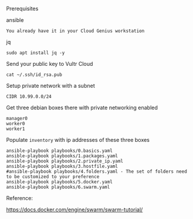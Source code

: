Prerequisites

ansible

    You already have it in your Cloud Genius workstation

jq

    sudo apt install jq -y

Send your public key to Vultr Cloud

    cat ~/.ssh/id_rsa.pub

Setup private network with a subnet

    CIDR 10.99.0.0/24

Get three debian boxes there with private networking enabled

    manager0
    worker0
    worker1

Populate `inventory` with ip addresses of these three boxes

    ansible-playbook playbooks/0.basics.yaml
    ansible-playbook playbooks/1.packages.yaml
    ansible-playbook playbooks/2.private_ip.yaml
    ansible-playbook playbooks/3.hostfile.yaml
    #ansible-playbook playbooks/4.folders.yaml - The set of folders need to be customized to your preference
    ansible-playbook playbooks/5.docker.yaml
    ansible-playbook playbooks/6.swarm.yaml

Reference:

https://docs.docker.com/engine/swarm/swarm-tutorial/
